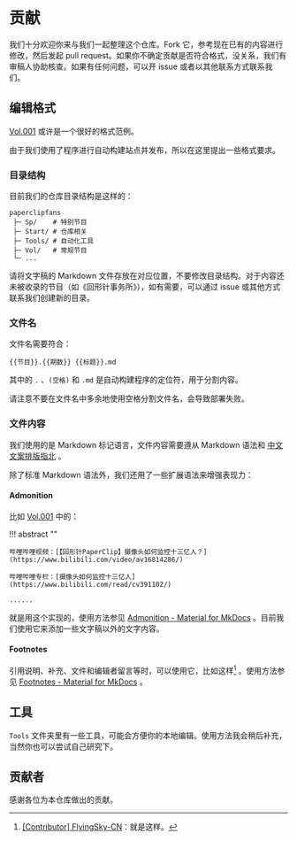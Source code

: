 # 贡献

我们十分欢迎你来与我们一起整理这个仓库。Fork 它，参考现在已有的内容进行修改，然后发起 pull request。如果你不确定贡献是否符合格式，没关系，我们有审稿人协助核查。如果有任何问题，可以开 issue 或者以其他联系方式联系我们。

## 编辑格式

[Vol.001](Vol.001.md) 或许是一个很好的格式范例。

由于我们使用了程序进行自动构建站点并发布，所以在这里提出一些格式要求。

### 目录结构

目前我们的仓库目录结构是这样的：

```
paperclipfans
 ├─ Sp/    # 特别节目
 ├─ Start/ # 仓库相关
 ├─ Tools/ # 自动化工具
 ├─ Vol/   # 常规节目
 └─ ...
```

请将文字稿的 Markdown 文件存放在对应位置，不要修改目录结构。对于内容还未被收录的节目（如《回形针事务所》），如有需要，可以通过 issue 或其他方式联系我们创建新的目录。

### 文件名

文件名需要符合：

```
{{节目}}.{{期数}} {{标题}}.md
```

其中的 `.` 、`(空格)` 和 `.md` 是自动构建程序的定位符，用于分割内容。

请注意不要在文件名中多余地使用空格分割文件名，会导致部署失败。 

### 文件内容

我们使用的是 Markdown 标记语言，文件内容需要遵从 Markdown 语法和 [中文文案排版指北](https://github.com/sparanoid/chinese-copywriting-guidelines) 。

除了标准 Markdown 语法外，我们还用了一些扩展语法来增强表现力：

#### Admonition

比如 [Vol.001](Vol.001.md) 中的： 

!!! abstract ""

	哔哩哔哩视频：[【回形针PaperClip】摄像头如何监控十三亿人？](https://www.bilibili.com/video/av16814286/)
	
	哔哩哔哩专栏：[摄像头如何监控十三亿人](https://www.bilibili.com/read/cv391102/)
	
	......

就是用这个实现的，使用方法参见 [Admonition - Material for MkDocs](https://squidfunk.github.io/mkdocs-material/extensions/admonition/) 。目前我们使用它来添加一些文字稿以外的文字内容。

#### Footnotes

引用说明、补充、文件和编辑者留言等时，可以使用它，比如这样[^1] 。使用方法参见 [Footnotes - Material for MkDocs](https://squidfunk.github.io/mkdocs-material/extensions/footnotes/) 。

[^1]:
	[\[Contributor\] FlyingSky-CN](https://github.com/FlyingSky-CN)：就是这样。

## 工具

`Tools` 文件夹里有一些工具，可能会方便你的本地编辑。使用方法我会稍后补充，当然你也可以尝试自己研究下。

## 贡献者

感谢各位为本仓库做出的贡献。

<!-- 程序生成贡献者列表 -->
